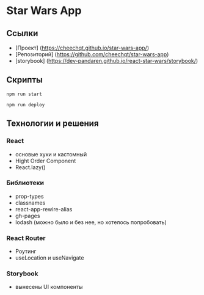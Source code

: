# Star Wars App

## Ссылки
- [Проект] (https://cheechqt.github.io/star-wars-app/)
- [Репозиторий] (https://github.com/cheechqt/star-wars-app)
- [storybook] (https://dev-pandaren.github.io/react-star-wars/storybook/)

## Скрипты
```
npm run start
```
```
npm run deploy
```

## Технологии и решения
### React 
- основые хуки и кастомный
- Hight Order Component
- React.lazy()
### Библиотеки 
- prop-types
- classnames
- react-app-rewire-alias
- gh-pages
- lodash (можно было и без нее, но хотелось попробовать)
### React Router
- Роутинг
- useLocation и useNavigate
### Storybook
- вынесены UI компоненты

